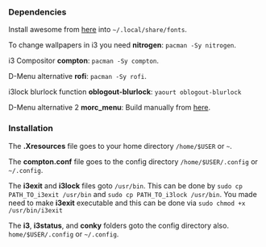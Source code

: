 ### Dependencies
Install awesome from [here](http://fontawesome.io/) into `~/.local/share/fonts`.

To change wallpapers in i3 you need __nitrogen__: `pacman -Sy nitrogen`.

i3 Compositor __compton__: `pacman -Sy compton`.

D-Menu alternative __rofi__: `pacman -Sy rofi`.

i3lock blurlock function __oblogout-blurlock__: `yaourt oblogout-blurlock`

D-Menu alternative 2 __morc_menu__: Build manually from [here](https://github.com/Boruch-Baum/morc_menu#setup).
### Installation
The __.Xresources__ file goes to your home directory `/home/$USER` or `~`.

The __compton.conf__ file goes to the config directory `/home/$USER/.config` or `~/.config`.

The __i3exit__ and __i3lock__ files goto `/usr/bin`. This can be done by `sudo cp PATH_TO_i3exit /usr/bin` and `sudo cp PATH_TO_i3lock /usr/bin`. You made need to make __i3exit__ executable and this can be done via `sudo chmod +x /usr/bin/i3exit`

The __i3__, __i3status__, and __conky__ folders goto the config directory also. `home/$USER/.config` or `~/.config`.
